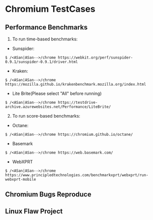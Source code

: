 # Chromium TestCases

## Performance Benchmarks
1. To run time-based benchmarks:
- Sunspider:
```
$ /<ASan|ASan-->/chrome https://webkit.org/perf/sunspider-0.9.1/sunspider-0.9.1/driver.html
```
- Kraken:
```
$ /<ASan|ASan-->/chrome https://mozilla.github.io/krakenbenchmark.mozilla.org/index.html
```
- Lite Brite(Please select "All" before running)
```
$ /<ASan|ASan-->/chrome https://testdrive-archive.azurewebsites.net/Performance/LiteBrite/
```

2. To run score-based benchmarks:
- Octane:
```
$ /<ASan|ASan-->/chrome https://chromium.github.io/octane/
```
- Basemark
```
$ /<ASan|ASan-->/chrome https://web.basemark.com/
```
- WebXPRT
```
$ /<ASan|ASan-->/chrome https://www.principledtechnologies.com/benchmarkxprt/webxprt/run-webxprt-mobile
```

## Chromium Bugs Reproduce


## Linux Flaw Project

